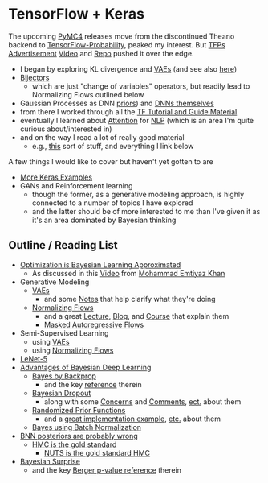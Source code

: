 
# TensorFlow + Keras

The upcoming [PyMC4](https://pypi.org/project/pymc4/) releases
move from the discontinued Theano backend to
[TensorFlow-Probability](https://www.tensorflow.org/probability),
peaked my interest.
But [TFPs](https://github.com/tensorflow/probability)
[Advertisement](https://medium.com/tensorflow/regression-with-probabilistic-layers-in-tensorflow-probability-e46ff5d37baf)
[Video](https://www.youtube.com/watch?v=BrwKURU-wpk)
and [Repo](https://github.com/tensorflow/probability/blob/master/tensorflow_probability/examples/jupyter_notebooks/Probabilistic_Layers_Regression.ipynb)
pushed it over the edge.

- I began by exploring KL divergence and [VAEs](https://github.com/tensorflow/probability/blob/master/tensorflow_probability/examples/vae.py)
(and see also [here](https://medium.com/tensorflow/variational-autoencoders-with-tensorflow-probability-layers-d06c658931b7))
- [Bijectors](https://www.tensorflow.org/probability/api_docs/python/tfp/bijectors/Bijector)
  - which are just "change of variables" operators, but readily lead to Normalizing Flows outlined below
- Gaussian Processes as DNN [priors](https://slideslive.com/38922672/invited-talk-functional-variational-bayesian-neural-networks?ref=account-folder-43024-folders)) and [DNNs themselves](https://twitter.com/EmtiyazKhan/status/1260842226822680576)
- from there I worked through all the [TF Tutorial and Guide Material](https://www.tensorflow.org/overview)
- eventually I learned about [Attention](https://www.tensorflow.org/tutorials/text/nmt_with_attention) for [NLP](https://www.youtube.com/watch?v=S27pHKBEp30) (which is an area I'm quite curious about/interested in)
- and on the way I read a lot of really good material
  - e.g., [this](http://krasserm.github.io/2019/03/14/bayesian-neural-networks/) sort of stuff, and everything I link below

A few things I would like to cover but haven't yet gotten to are
- [More Keras Examples](https://github.com/keras-team/keras/tree/master/examples)
- GANs and Reinforcement learning
  - though the former, as a generative modeling approach, is highly connected to a number of topics I have explored
  - and the latter should be of more interested to me than I've given it as it's an area dominated by Bayesian thinking


## Outline / Reading List

- [Optimization is Bayesian Learning Approximated](https://arxiv.org/abs/1906.02506)
  - As discussed in this [Video](https://slideslive.com/38923183/deep-learning-with-bayesian-principles) from [Mohammad Emtiyaz Khan](https://emtiyaz.github.io/)
- Generative Modeling
  - [VAEs](https://arxiv.org/abs/1312.6114)
    - and some [Notes](https://deepgenerativemodels.github.io/notes/index.html) that help clarify what they're doing
  - [Normalizing Flows](https://arxiv.org/abs/1908.09257)
    - and a great [Lecture](https://www.youtube.com/watch?v=3KUvxIOJD0k), [Blog](https://blog.evjang.com/2018/01/nf1.html), and [Course](https://deepgenerativemodels.github.io/notes/flow/) that explain them
    - [Masked Autoregressive Flows](https://arxiv.org/abs/1705.07057)
- Semi-Supervised Learning
  - using [VAEs](https://arxiv.org/abs/1406.5298)
  - using [Normalizing Flows](https://arxiv.org/abs/1912.13025)
- [LeNet-5](http://yann.lecun.com/exdb/lenet/)
- [Advantages of Bayesian Deep Learning](https://arxiv.org/abs/2001.10995)
  - [Bayes by Backprop](https://arxiv.org/abs/1505.05424)
    - and the key [reference](https://papers.nips.cc/paper/4329-practical-variational-inference-for-neural-networks) therein
  - [Bayesian Dropout](https://arxiv.org/abs/1506.02142)
    - along with some [Concerns](https://www.semanticscholar.org/paper/Risk-versus-Uncertainty-in-Deep-Learning-%3A-Bayes-%2C-Osband/dde4b95be20a160253a6cc9ecd75492a13d60c10) and [Comments](https://www.reddit.com/r/MachineLearning/comments/7bm4b2/d_what_is_the_current_state_of_dropout_as/),
    [ect.](https://www.reddit.com/r/MachineLearning/comments/8w0v9m/d_ian_osband_dropout_posteriors_give_bad/) about them
  - [Randomized Prior Functions](https://arxiv.org/abs/1806.03335)
    - and a [great implementation example](https://gdmarmerola.github.io/intro-randomized-prior-functions/), [etc.](https://gdmarmerola.github.io/risk-and-uncertainty-deep-learning/) about them
  - [Bayes using Batch Normalization](https://arxiv.org/abs/1802.06455)
- [BNN posteriors are probably wrong](https://arxiv.org/abs/1906.09686)
  - [HMC is the gold standard](https://arxiv.org/abs/1701.02434)
    - [NUTS is the gold standard HMC](https://arxiv.org/abs/1111.4246)
- [Bayesian Surprise](https://www.sciencedirect.com/science/article/abs/pii/S0378375802002823)
  - and the key [Berger p-value reference](https://www.jstor.org/stable/2685531) therein